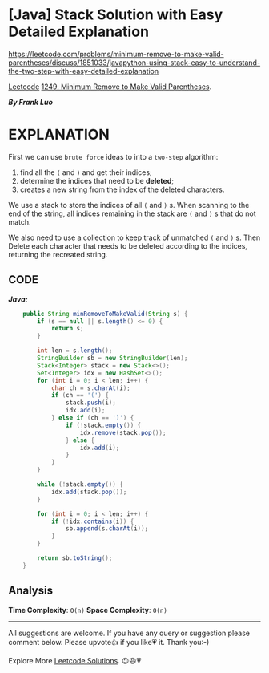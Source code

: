 # [Java] Stack Solution with Easy Detailed Explanation

https://leetcode.com/problems/minimum-remove-to-make-valid-parentheses/discuss/1851033/javapython-using-stack-easy-to-understand-the-two-step-with-easy-detailed-explanation

[Leetcode](https://leetcode-cn.com/) [1249. Minimum Remove to Make Valid Parentheses](https://leetcode.com/problems/minimum-remove-to-make-valid-parentheses/).

***By Frank Luo***

# EXPLANATION

First we can use `brute force`  ideas to into a `two-step` algorithm:

1. find all the `(` and `)`  and get their indices;
2. determine the indices that need to be **deleted**;
3. creates a new string from the index of the deleted characters.

We use a stack to store the indices of all `(` and `)` s. When scanning to the end of the string, all indices remaining in the stack are `(` and `)` s that do not match. 

We also need to use a collection to keep track of unmatched `(` and `)` s. Then Delete each character that needs to be deleted according to the indices, returning the recreated string.

## CODE

***Java:***

```java
    public String minRemoveToMakeValid(String s) {
        if (s == null || s.length() <= 0) {
            return s;
        }

        int len = s.length();
        StringBuilder sb = new StringBuilder(len);
        Stack<Integer> stack = new Stack<>();
        Set<Integer> idx = new HashSet<>();
        for (int i = 0; i < len; i++) {
            char ch = s.charAt(i);
            if (ch == '(') {
                stack.push(i);
                idx.add(i);
            } else if (ch == ')') {
                if (!stack.empty()) {
                    idx.remove(stack.pop());
                } else {
                    idx.add(i);
                }
            }
        }

        while (!stack.empty()) {
            idx.add(stack.pop());
        }

        for (int i = 0; i < len; i++) {
            if (!idx.contains(i)) {
                sb.append(s.charAt(i));
            }
        }

        return sb.toString();
    }
```

## Analysis

**Time Complexity**: `O(n)`
**Space Complexity**: `O(n)`

------------

All suggestions are welcome. 
If you have any query or suggestion please comment below.
Please upvote👍 if you like💗 it. Thank you:-)

Explore More [Leetcode Solutions](https://leetcode.com/discuss/general-discussion/1868912/My-Leetcode-Solutions-All-In-One). 😉😃💗

